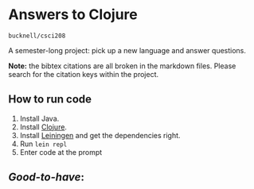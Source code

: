 # Answers to Clojure

`bucknell/csci208`

A semester-long project: pick up a new language and answer questions.


__Note:__ the bibtex citations are all broken in the markdown files. Please search for the citation keys within the project.



## How to run code


1. Install Java.
2. Install [Clojure](http://clojure.org/getting_started).
3. Install [Leiningen](http://leiningen.org) and get the dependencies right.
4. Run `lein repl`
5. Enter code at the prompt


## _Good-to-have_:
